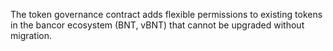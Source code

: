 The token governance contract adds flexible permissions to existing tokens in the bancor ecosystem (BNT, vBNT) that cannot be upgraded without migration.
